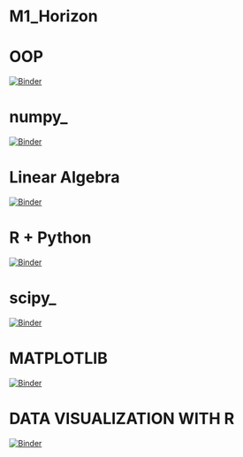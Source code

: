 # M1_Horizon

# OOP
[![Binder](https://mybinder.org/badge_logo.svg)](https://mybinder.org/v2/gh/nevermind78/OOP/main)

# numpy_
[![Binder](https://mybinder.org/badge_logo.svg)](https://mybinder.org/v2/gh/nevermind78/numpy_/main)

# Linear Algebra
[![Binder](https://mybinder.org/badge_logo.svg)](https://mybinder.org/v2/gh/nevermind78/LinearAlgebra/main)

# R + Python
[![Binder](https://mybinder.org/badge_logo.svg)](https://mybinder.org/v2/gh/nevermind78/R_python/master)
 
 # scipy_
[![Binder](https://mybinder.org/badge_logo.svg)](https://mybinder.org/v2/gh/nevermind78/scipy_/main)

# MATPLOTLIB
[![Binder](https://mybinder.org/badge_logo.svg)](https://mybinder.org/v2/gh/nevermind78/matplotlib/main?filepath=PythonGraphes.ipynb)

# DATA VISUALIZATION WITH R
[![Binder](http://mybinder.org/badge_logo.svg)](https://mybinder.org/v2/gh/nevermind78/R_binder4Time_series/master?filepath=DataVisualization.ipynb)
